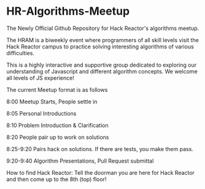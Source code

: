 HR-Algorithms-Meetup
====================

The Newly Official Github Repository for Hack Reactor's algorithms meetup.

The HRAM is a biweekly event where programmers of all skill levels visit the Hack Reactor campus to practice solving interesting algorithms of various difficulties. 

This is a highly interactive and supportive group dedicated to exploring our understanding of Javascript and different algorithm concepts. We welcome all levels of JS experience!

The current Meetup format is as follows

8:00 Meetup Starts, People settle in

8:05 Personal Introductions

8:10 Problem Introduction & Clarification

8:20 People pair up to work on solutions

8:25-9:20 Pairs hack on solutions. If there are tests, you make them pass.

9:20-9:40 Algorithm Presentations, Pull Request submittal

How to find Hack Reactor:
Tell the doorman you are here for Hack Reactor and then come up to the 8th (top) floor!


